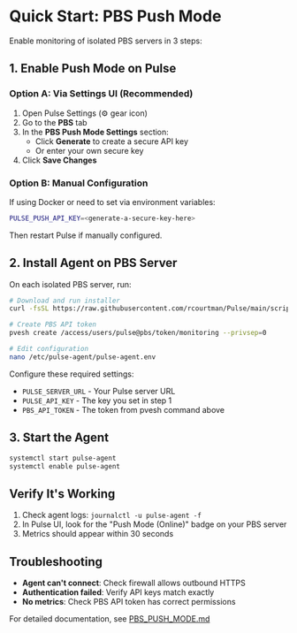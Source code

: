 # Quick Start: PBS Push Mode

Enable monitoring of isolated PBS servers in 3 steps:

## 1. Enable Push Mode on Pulse

### Option A: Via Settings UI (Recommended)

1. Open Pulse Settings (⚙️ gear icon)
2. Go to the **PBS** tab
3. In the **PBS Push Mode Settings** section:
   - Click **Generate** to create a secure API key
   - Or enter your own secure key
4. Click **Save Changes**

### Option B: Manual Configuration

If using Docker or need to set via environment variables:

```bash
PULSE_PUSH_API_KEY=<generate-a-secure-key-here>
```

Then restart Pulse if manually configured.

## 2. Install Agent on PBS Server

On each isolated PBS server, run:

```bash
# Download and run installer
curl -fsSL https://raw.githubusercontent.com/rcourtman/Pulse/main/scripts/install-pulse-agent.sh | bash

# Create PBS API token
pvesh create /access/users/pulse@pbs/token/monitoring --privsep=0

# Edit configuration
nano /etc/pulse-agent/pulse-agent.env
```

Configure these required settings:
- `PULSE_SERVER_URL` - Your Pulse server URL
- `PULSE_API_KEY` - The key you set in step 1
- `PBS_API_TOKEN` - The token from pvesh command above

## 3. Start the Agent

```bash
systemctl start pulse-agent
systemctl enable pulse-agent
```

## Verify It's Working

1. Check agent logs: `journalctl -u pulse-agent -f`
2. In Pulse UI, look for the "Push Mode (Online)" badge on your PBS server
3. Metrics should appear within 30 seconds

## Troubleshooting

- **Agent can't connect**: Check firewall allows outbound HTTPS
- **Authentication failed**: Verify API keys match exactly
- **No metrics**: Check PBS API token has correct permissions

For detailed documentation, see [PBS_PUSH_MODE.md](PBS_PUSH_MODE.md)